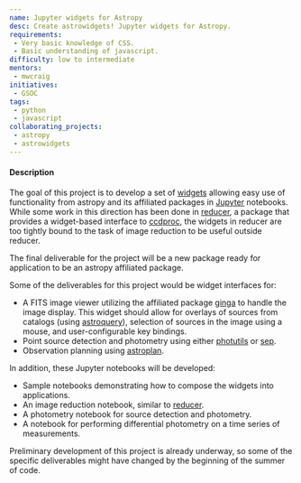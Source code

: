 ```yaml
---
name: Jupyter widgets for Astropy
desc: Create astrowidgets! Jupyter widgets for Astropy.
requirements:
 - Very basic knowledge of CSS.
 - Basic understanding of javascript.
difficulty: low to intermediate
mentors: 
 - mwcraig
initiatives:
 - GSOC
tags:
 - python
 - javascript
collaborating_projects:
 - astropy
 - astrowidgets
---
```


#### Description

The goal of this project is to develop a set of [widgets](https://github.com/ipython/ipywidgets) allowing easy use of functionality from astropy and its affiliated packages in [Jupyter](http://jupyter.org/) notebooks. While some work in this direction has been done in [reducer](https://github.com/mwcraig/reducer), a package that provides a widget-based interface to [ccdproc](https://github.com/astropy/ccdproc), the widgets in reducer are too tightly bound to the task of image reduction to be useful outside reducer.

The final deliverable for the project will be a new package ready for application to be an astropy affiliated package.

Some of the deliverables for this project would be widget interfaces for:

+ A FITS image viewer utilizing the affiliated package [ginga](https://github.com/ejeschke/ginga) to handle the image display. This widget should allow for overlays of sources from catalogs (using [astroquery](https://github.com/astropy/astroquery)), selection of sources in the image using a mouse, and user-configurable key bindings. 
+ Point source detection and photometry using either [photutils](https://github.com/astropy/photutils) or [sep](https://github.com/kbarbary/sep).
+ Observation planning using [astroplan](https://github.com/astropy/astroplan).

In addition, these Jupyter notebooks will be developed:

+ Sample notebooks demonstrating how to compose the widgets into applications.
+ An image reduction notebook, similar to [reducer](https://github.com/mwcraig/reducer).
+ A photometry notebook for source detection and photometry.
+ A notebook for performing differential photometry on a time series of measurements.

Preliminary development of this project is already underway, so some of the specific deliverables might have changed by the beginning of the summer of code.
